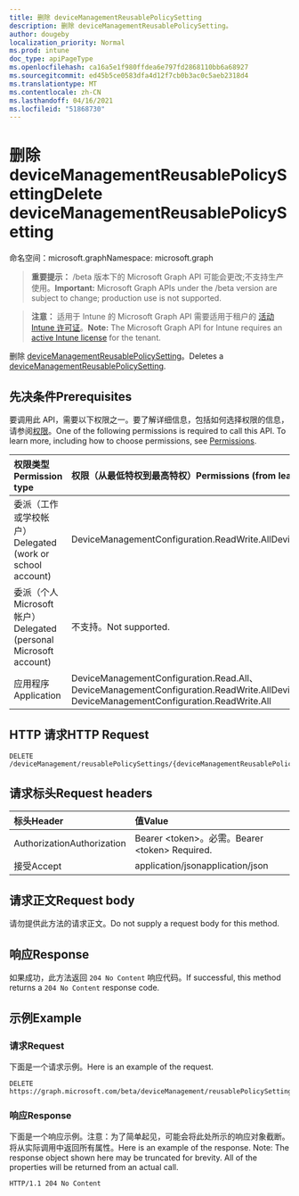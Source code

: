 ```yaml
---
title: 删除 deviceManagementReusablePolicySetting
description: 删除 deviceManagementReusablePolicySetting。
author: dougeby
localization_priority: Normal
ms.prod: intune
doc_type: apiPageType
ms.openlocfilehash: ca16a5e1f980ffdea6e797fd2868110bb6a68927
ms.sourcegitcommit: ed45b5ce0583dfa4d12f7cb0b3ac0c5aeb2318d4
ms.translationtype: MT
ms.contentlocale: zh-CN
ms.lasthandoff: 04/16/2021
ms.locfileid: "51868730"
---
```

# <a name="delete-devicemanagementreusablepolicysetting"></a><span data-ttu-id="96f45-103">删除 deviceManagementReusablePolicySetting</span><span class="sxs-lookup"><span data-stu-id="96f45-103">Delete deviceManagementReusablePolicySetting</span></span>

<span data-ttu-id="96f45-104">命名空间：microsoft.graph</span><span class="sxs-lookup"><span data-stu-id="96f45-104">Namespace: microsoft.graph</span></span>

> <span data-ttu-id="96f45-105">**重要提示：** /beta 版本下的 Microsoft Graph API 可能会更改;不支持生产使用。</span><span class="sxs-lookup"><span data-stu-id="96f45-105">**Important:** Microsoft Graph APIs under the /beta version are subject to change; production use is not supported.</span></span>

> <span data-ttu-id="96f45-106">**注意：** 适用于 Intune 的 Microsoft Graph API 需要适用于租户的 [活动 Intune 许可证](https://go.microsoft.com/fwlink/?linkid=839381)。</span><span class="sxs-lookup"><span data-stu-id="96f45-106">**Note:** The Microsoft Graph API for Intune requires an [active Intune license](https://go.microsoft.com/fwlink/?linkid=839381) for the tenant.</span></span>

<span data-ttu-id="96f45-107">删除 [deviceManagementReusablePolicySetting](../resources/intune-deviceconfigv2-devicemanagementreusablepolicysetting.md)。</span><span class="sxs-lookup"><span data-stu-id="96f45-107">Deletes a [deviceManagementReusablePolicySetting](../resources/intune-deviceconfigv2-devicemanagementreusablepolicysetting.md).</span></span>

## <a name="prerequisites"></a><span data-ttu-id="96f45-108">先决条件</span><span class="sxs-lookup"><span data-stu-id="96f45-108">Prerequisites</span></span>
<span data-ttu-id="96f45-p101">要调用此 API，需要以下权限之一。要了解详细信息，包括如何选择权限的信息，请参阅[权限](/graph/permissions-reference)。</span><span class="sxs-lookup"><span data-stu-id="96f45-p101">One of the following permissions is required to call this API. To learn more, including how to choose permissions, see [Permissions](/graph/permissions-reference).</span></span>

|<span data-ttu-id="96f45-111">权限类型</span><span class="sxs-lookup"><span data-stu-id="96f45-111">Permission type</span></span>|<span data-ttu-id="96f45-112">权限（从最低特权到最高特权）</span><span class="sxs-lookup"><span data-stu-id="96f45-112">Permissions (from least to most privileged)</span></span>|
|:---|:---|
|<span data-ttu-id="96f45-113">委派（工作或学校帐户）</span><span class="sxs-lookup"><span data-stu-id="96f45-113">Delegated (work or school account)</span></span>|<span data-ttu-id="96f45-114">DeviceManagementConfiguration.ReadWrite.All</span><span class="sxs-lookup"><span data-stu-id="96f45-114">DeviceManagementConfiguration.ReadWrite.All</span></span>|
|<span data-ttu-id="96f45-115">委派（个人 Microsoft 帐户）</span><span class="sxs-lookup"><span data-stu-id="96f45-115">Delegated (personal Microsoft account)</span></span>|<span data-ttu-id="96f45-116">不支持。</span><span class="sxs-lookup"><span data-stu-id="96f45-116">Not supported.</span></span>|
|<span data-ttu-id="96f45-117">应用程序</span><span class="sxs-lookup"><span data-stu-id="96f45-117">Application</span></span>|<span data-ttu-id="96f45-118">DeviceManagementConfiguration.Read.All、DeviceManagementConfiguration.ReadWrite.All</span><span class="sxs-lookup"><span data-stu-id="96f45-118">DeviceManagementConfiguration.Read.All, DeviceManagementConfiguration.ReadWrite.All</span></span>|

## <a name="http-request"></a><span data-ttu-id="96f45-119">HTTP 请求</span><span class="sxs-lookup"><span data-stu-id="96f45-119">HTTP Request</span></span>
<!-- {
  "blockType": "ignored"
}
-->
``` http
DELETE /deviceManagement/reusablePolicySettings/{deviceManagementReusablePolicySettingId}
```

## <a name="request-headers"></a><span data-ttu-id="96f45-120">请求标头</span><span class="sxs-lookup"><span data-stu-id="96f45-120">Request headers</span></span>
|<span data-ttu-id="96f45-121">标头</span><span class="sxs-lookup"><span data-stu-id="96f45-121">Header</span></span>|<span data-ttu-id="96f45-122">值</span><span class="sxs-lookup"><span data-stu-id="96f45-122">Value</span></span>|
|:---|:---|
|<span data-ttu-id="96f45-123">Authorization</span><span class="sxs-lookup"><span data-stu-id="96f45-123">Authorization</span></span>|<span data-ttu-id="96f45-124">Bearer &lt;token&gt;。必需。</span><span class="sxs-lookup"><span data-stu-id="96f45-124">Bearer &lt;token&gt; Required.</span></span>|
|<span data-ttu-id="96f45-125">接受</span><span class="sxs-lookup"><span data-stu-id="96f45-125">Accept</span></span>|<span data-ttu-id="96f45-126">application/json</span><span class="sxs-lookup"><span data-stu-id="96f45-126">application/json</span></span>|

## <a name="request-body"></a><span data-ttu-id="96f45-127">请求正文</span><span class="sxs-lookup"><span data-stu-id="96f45-127">Request body</span></span>
<span data-ttu-id="96f45-128">请勿提供此方法的请求正文。</span><span class="sxs-lookup"><span data-stu-id="96f45-128">Do not supply a request body for this method.</span></span>

## <a name="response"></a><span data-ttu-id="96f45-129">响应</span><span class="sxs-lookup"><span data-stu-id="96f45-129">Response</span></span>
<span data-ttu-id="96f45-130">如果成功，此方法返回 `204 No Content` 响应代码。</span><span class="sxs-lookup"><span data-stu-id="96f45-130">If successful, this method returns a `204 No Content` response code.</span></span>

## <a name="example"></a><span data-ttu-id="96f45-131">示例</span><span class="sxs-lookup"><span data-stu-id="96f45-131">Example</span></span>

### <a name="request"></a><span data-ttu-id="96f45-132">请求</span><span class="sxs-lookup"><span data-stu-id="96f45-132">Request</span></span>
<span data-ttu-id="96f45-133">下面是一个请求示例。</span><span class="sxs-lookup"><span data-stu-id="96f45-133">Here is an example of the request.</span></span>
``` http
DELETE https://graph.microsoft.com/beta/deviceManagement/reusablePolicySettings/{deviceManagementReusablePolicySettingId}
```

### <a name="response"></a><span data-ttu-id="96f45-134">响应</span><span class="sxs-lookup"><span data-stu-id="96f45-134">Response</span></span>
<span data-ttu-id="96f45-p102">下面是一个响应示例。注意：为了简单起见，可能会将此处所示的响应对象截断。将从实际调用中返回所有属性。</span><span class="sxs-lookup"><span data-stu-id="96f45-p102">Here is an example of the response. Note: The response object shown here may be truncated for brevity. All of the properties will be returned from an actual call.</span></span>
``` http
HTTP/1.1 204 No Content
```




